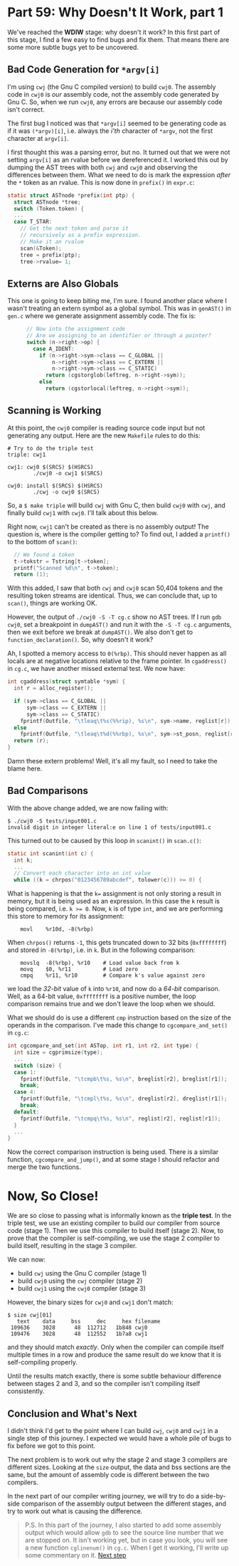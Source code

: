# Part 59: Why Doesn't It Work, part 1

We've reached the **WDIW** stage: why doesn't it work? In this first part of this stage,
I find a few easy to find bugs and fix them. That means there are some
more subtle bugs yet to be uncovered.

## Bad Code Generation for `*argv[i]`

I'm using `cwj` (the Gnu C compiled version) to build `cwj0`. The assembly
code in `cwj0` is *our* assembly code, not the assembly code generated by
Gnu C. So, when we run `cwj0`, any errors are because our assembly code isn't
correct.

The first bug I noticed was that `*argv[i]` seemed to be generating code
as if it was `(*argv)[i]`, i.e. always the *i'th* character of `*argv`, not
the first character at `argv[i]`.

I first thought this was a parsing error, but no. It turned out that
we were not setting `argv[i]` as an rvalue before we dereferenced it.
I worked this out by dumping the AST trees with both `cwj` and `cwj0` and
observing the differences between them. What we need to do is mark the expression *after*
the `*` token as an rvalue. This is now done in `prefix()` in `expr.c`:

```c
static struct ASTnode *prefix(int ptp) {
  struct ASTnode *tree;
  switch (Token.token) {
  ...
  case T_STAR:
    // Get the next token and parse it
    // recursively as a prefix expression.
    // Make it an rvalue
    scan(&Token);
    tree = prefix(ptp);
    tree->rvalue= 1;
```

## Externs are Also Globals

This one is going to keep biting me, I'm sure. I found another place where
I wasn't treating an extern symbol as a global symbol. This was in `genAST()`
in `gen.c` where we generate assignment assembly code. The fix is:

```c
      // Now into the assignment code
      // Are we assigning to an identifier or through a pointer?
      switch (n->right->op) {
        case A_IDENT:
          if (n->right->sym->class == C_GLOBAL ||
              n->right->sym->class == C_EXTERN ||
              n->right->sym->class == C_STATIC)
            return (cgstorglob(leftreg, n->right->sym));
          else
            return (cgstorlocal(leftreg, n->right->sym));
```

## Scanning is Working

At this point, the `cwj0` compiler is reading source code input but not
generating any output. Here are the new `Makefile` rules to do this:

```
# Try to do the triple test
triple: cwj1

cwj1: cwj0 $(SRCS) $(HSRCS)
        ./cwj0 -o cwj1 $(SRCS)

cwj0: install $(SRCS) $(HSRCS)
        ./cwj -o cwj0 $(SRCS)
```

So, a `$ make triple` will build `cwj` with Gnu C, then build `cwj0` with
`cwj`, and finally build `cwj1` with `cwj0`. I'll talk about this below.

Right now, `cwj1` can't be created as there is no assembly output!
The question is, where is the compiler getting to? To find out, I
added a `printf()` to the bottom of `scan()`:

```c
  // We found a token
  t->tokstr = Tstring[t->token];
  printf("Scanned %d\n", t->token);
  return (1);
```

With this added, I saw that
both `cwj` and `cwj0` scan 50,404 tokens and the resulting token streams are identical.
Thus, we can conclude that, up to `scan()`, things are working OK.

However, the output of `./cwj0 -S -T cg.c` show no AST trees. If I
run `gdb cwj0`, set a breakpoint in `dumpAST()` and run it with the
`-S -T cg.c` arguments, then we exit before we break at `dumpAST()`.
We also don't get to `function_declaration()`. So, why doesn't it work?

Ah, I spotted a memory access to `0(%rbp)`. This should never
happen as all locals are at negative locations relative to the frame pointer.
In `cgaddress()` in `cg.c`, we have another missed external test. We now have:

```c
int cgaddress(struct symtable *sym) {
  int r = alloc_register();

  if (sym->class == C_GLOBAL ||
      sym->class == C_EXTERN ||
      sym->class == C_STATIC)
    fprintf(Outfile, "\tleaq\t%s(%%rip), %s\n", sym->name, reglist[r]);
  else
    fprintf(Outfile, "\tleaq\t%d(%%rbp), %s\n", sym->st_posn, reglist[r]);
  return (r);
}
```

Damn these extern problems! Well, it's all my fault, so I need to take the blame
here.

## Bad Comparisons

With the above change added, we are now failing with:

```
$ ./cwj0 -S tests/input001.c 
invalid digit in integer literal:e on line 1 of tests/input001.c
```

This turned out to be caused by this loop in `scanint()` in `scan.c()`:

```c
static int scanint(int c) {
  int k;
  ...
  // Convert each character into an int value
  while ((k = chrpos("0123456789abcdef", tolower(c))) >= 0) {
```

What is happening is that the `k=` assignment is not only storing a result in memory, but it is being used as an expression. In this case the `k` result is being compared, i.e. `k >= 0`. Now, `k` is of type `int`, and we are performing this store to memory for its assignment:

```
    movl    %r10d, -8(%rbp)
```

When `chrpos()` returns `-1`, this gets truncated down to
32 bits (`0xffffffff`) and stored in `-8(%rbp)`, i.e. in `k`. But in the
following comparison:

```
    movslq  -8(%rbp), %r10    # Load value back from k
    movq    $0, %r11          # Load zero
    cmpq    %r11, %r10        # Compare k's value against zero
```

we load the *32-bit* value of `k` into `%r10`, and now do
a *64-bit* comparison. Well, as a 64-bit value, `0xffffffff`
is a positive number, the loop comparison remains
true and we don't leave the loop when we should.

What we should do is use a different `cmp` instruction
based on the size of the operands in the comparison.
I've made this change to `cgcompare_and_set()` in `cg.c`:

```c
int cgcompare_and_set(int ASTop, int r1, int r2, int type) {
  int size = cgprimsize(type);
  ...
  switch (size) {
  case 1:
    fprintf(Outfile, "\tcmpb\t%s, %s\n", breglist[r2], breglist[r1]);
    break;
  case 4:
    fprintf(Outfile, "\tcmpl\t%s, %s\n", dreglist[r2], dreglist[r1]);
    break;
  default:
    fprintf(Outfile, "\tcmpq\t%s, %s\n", reglist[r2], reglist[r1]);
  }
  ...
}
```

Now the correct comparison instruction is being used. There is a
similar function, `cgcompare_and_jump()`, and at some stage I
should refactor and merge the two functions.

# Now, So Close!

We are so close to passing what is informally known as
the **triple test**. In the triple test, we use an
existing compiler to build our compiler from source code
(stage 1). Then we use this compiler to build itself
(stage 2). Now, to prove that the compiler is self-compiling,
we use the stage 2 compiler to build itself, resulting
in the stage 3 compiler.

We can now:

 + build `cwj` using the Gnu C compiler (stage 1)
 + build `cwj0` using the `cwj` compiler (stage 2)
 + build `cwj1` using the `cwj0` compiler (stage 3)

However, the binary sizes for `cwj0` and `cwj1` don't match:

```
$ size cwj[01]
   text    data     bss     dec     hex filename
 109636    3028      48  112712   1b848 cwj0
 109476    3028      48  112552   1b7a8 cwj1
```

and they should match *exactly*. Only when the
compiler can compile itself multiple times in
a row and produce the same result do we know
that it is self-compiling properly.

Until the results match exactly, there is
some subtle behaviour difference between
stages 2 and 3, and so the compiler isn't
compiling itself consistently.

## Conclusion and What's Next

I didn't think I'd get to the point where I can build `cwj`, `cwj0` and
`cwj1` in a single step of this journey. I expected we would have a whole
pile of bugs to fix before we got to this point.

The next problem is to work out why the stage 2 and stage 3 compilers are
different sizes. Looking at the `size` output, the data and bss sections
are the same, but the amount of assembly code is different between the two
compilers.

In the next part of our compiler writing journey, we will try to do a
side-by-side comparison of the assembly output between the different
stages, and try to work out what is causing the difference.

> P.S. In this part of the journey, I also started to add some assembly
  output which would allow `gdb` to see the source line number that we
  are stopped on. It isn't working yet, but in case you look, you will
  see a new function `cglinenum()` in `cg.c`. When I get it working, I'll
write up some commentary on it. [Next step](60-TripleTest.md)
